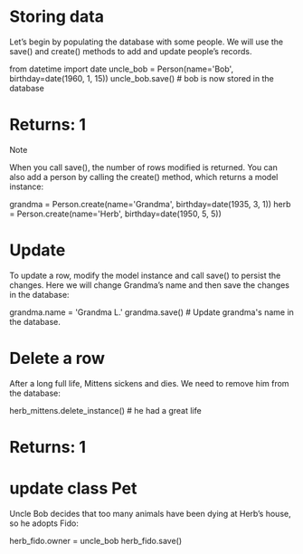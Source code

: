 # Storing data

Let’s begin by populating the database with some people. We will use the save() and create() methods to add and update people’s records.

from datetime import date
uncle_bob = Person(name='Bob', birthday=date(1960, 1, 15))
uncle_bob.save() # bob is now stored in the database
# Returns: 1
Note

When you call save(), the number of rows modified is returned.
You can also add a person by calling the create() method, which returns a model instance:

grandma = Person.create(name='Grandma', birthday=date(1935, 3, 1))
herb = Person.create(name='Herb', birthday=date(1950, 5, 5))

# Update

To update a row, modify the model instance and call save() to persist the changes. Here we will change Grandma’s name and then save the changes in the database:

grandma.name = 'Grandma L.'
grandma.save()  # Update grandma's name in the database.



# Delete a row

After a long full life, Mittens sickens and dies. We need to remove him from the database:

herb_mittens.delete_instance() # he had a great life
# Returns: 1


# update class Pet

Uncle Bob decides that too many animals have been dying at Herb’s house, so he adopts Fido:

herb_fido.owner = uncle_bob
herb_fido.save()



